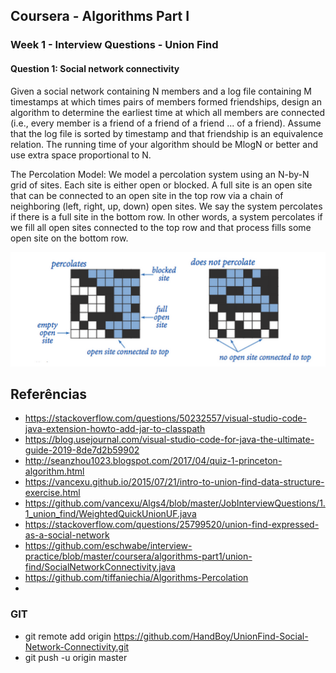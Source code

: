 ## Coursera - Algorithms Part I
### Week 1 - Interview Questions - Union Find
#### Question 1: Social network connectivity

Given a social network containing N members and a log file containing M timestamps at which times pairs of members formed friendships, design an algorithm to determine the earliest time at which all members are connected (i.e., every member is a friend of a friend of a friend ... of a friend). Assume that the log file is sorted by timestamp and that friendship is an equivalence relation. The running time of your algorithm should be MlogN or better and use extra space proportional to N.


The Percolation Model: We model a percolation system using an N-by-N grid of sites. Each site is either open or blocked. A full site is an open site that can be connected to an open site in the top row via a chain of neighboring (left, right, up, down) open sites. We say the system percolates if there is a full site in the bottom row. In other words, a system percolates if we fill all open sites connected to the top row and that process fills some open site on the bottom row.
 
![screenshot](images/PercolationExample.png)

## Referências
- https://stackoverflow.com/questions/50232557/visual-studio-code-java-extension-howto-add-jar-to-classpath
- https://blog.usejournal.com/visual-studio-code-for-java-the-ultimate-guide-2019-8de7d2b59902
- http://seanzhou1023.blogspot.com/2017/04/quiz-1-princeton-algorithm.html
- https://vancexu.github.io/2015/07/21/intro-to-union-find-data-structure-exercise.html
- https://github.com/vancexu/Algs4/blob/master/JobInterviewQuestions/1.1_union_find/WeightedQuickUnionUF.java
- https://stackoverflow.com/questions/25799520/union-find-expressed-as-a-social-network
- https://github.com/eschwabe/interview-practice/blob/master/coursera/algorithms-part1/union-find/SocialNetworkConnectivity.java
- https://github.com/tiffaniechia/Algorithms-Percolation
- 

### GIT
- git remote add origin https://github.com/HandBoy/UnionFind-Social-Network-Connectivity.git
- git push -u origin master